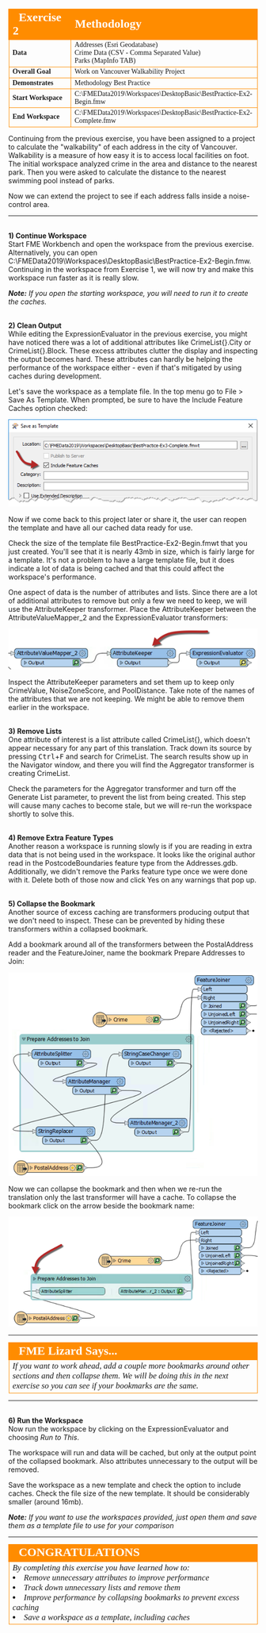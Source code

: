 <!--Exercise Section-->


<table style="border-spacing: 0px;border-collapse: collapse;font-family:serif">
<tr>
<td width=25% style="vertical-align:middle;background-color:darkorange;border: 2px solid darkorange">
<i class="fa fa-cogs fa-lg fa-pull-left fa-fw" style="color:white;padding-right: 12px;vertical-align:text-top"></i>
<span style="color:white;font-size:x-large;font-weight: bold">Exercise 2</span>
</td>
<td style="border: 2px solid darkorange;background-color:darkorange;color:white">
<span style="color:white;font-size:x-large;font-weight: bold">Methodology</span>
</td>
</tr>

<tr>
<td style="border: 1px solid darkorange; font-weight: bold">Data</td>
<td style="border: 1px solid darkorange">Addresses (Esri Geodatabase)<br>Crime Data (CSV - Comma Separated Value)<br>Parks (MapInfo TAB)</td>
</tr>

<tr>
<td style="border: 1px solid darkorange; font-weight: bold">Overall Goal</td>
<td style="border: 1px solid darkorange">Work on Vancouver Walkability Project</td>
</tr>

<tr>
<td style="border: 1px solid darkorange; font-weight: bold">Demonstrates</td>
<td style="border: 1px solid darkorange">Methodology Best Practice</td>
</tr>

<tr>
<td style="border: 1px solid darkorange; font-weight: bold">Start Workspace</td>
<td style="border: 1px solid darkorange">C:\FMEData2019\Workspaces\DesktopBasic\BestPractice-Ex2-Begin.fmw</td>
</tr>

<tr>
<td style="border: 1px solid darkorange; font-weight: bold">End Workspace</td>
<td style="border: 1px solid darkorange">C:\FMEData2019\Workspaces\DesktopBasic\BestPractice-Ex2-Complete.fmw</td>
</tr>

</table>


Continuing from the previous exercise, you have been assigned to a project to calculate the "walkability" of each address in the city of Vancouver. Walkability is a measure of how easy it is to access local facilities on foot. The initial workspace analyzed crime in the area and distance to the nearest park. Then you were asked to calculate the distance to the nearest swimming pool instead of parks.

Now we can extend the project to see if each address falls inside a noise-control area.

---

<br>**1) Continue Workspace**
<br>Start FME Workbench and open the workspace from the previous exercise. Alternatively, you can open
C:\FMEData2019\Workspaces\DesktopBasic\BestPractice-Ex2-Begin.fmw. Continuing in the workspace from Exercise 1, we will now try and make this workspace run faster as it is really slow.

***Note:*** *If you open the starting workspace, you will need to run it to create the caches.*


<br>**2) Clean Output**
<br>While editing the ExpressionEvaluator in the previous exercise, you might have noticed there was a lot of additional attributes like CrimeList{}.City or CrimeList{}.Block. These excess attributes clutter the display and inspecting the output becomes hard. These attributes can hardly be helping the performance of the workspace either - even if that's mitigated by using caches during development.

Let's save the workspace as a template file. In the top menu go to File &gt; Save As Template. When prompted, be sure to have the Include Feature Caches option checked:

![](./Images/Img5.219.Ex3.SaveCaches.png)


Now if we come back to this project later or share it, the user can reopen the template and have all our cached data ready for use.

Check the size of the template file BestPractice-Ex2-Begin.fmwt that you just created. You'll see that it is nearly 43mb in size, which is fairly large for a template. It's not a problem to have a large template file, but it does indicate a lot of data is being cached and that this could affect the workspace's performance.

One aspect of data is the number of attributes and lists. Since there are a lot of additional attributes to remove but only a few we need to keep, we will use the AttributeKeeper transformer. Place the AttributeKeeper between the AttributeValueMapper_2 and the ExpressionEvaluator transformers:

![](./Images/Img5.209.Ex2.AttributeKeeper.png)

Inspect the AttributeKeeper parameters and set them up to keep only CrimeValue, NoiseZoneScore, and PoolDistance. Take note of the names of the attributes that we are not keeping. We might be able to remove them earlier in the workspace.

<br>**3) Remove Lists**
<br>One attribute of interest is a list attribute called CrimeList{}, which doesn't appear necessary for any part of this translation. Track down its source by pressing <kbd>Ctrl</kbd>+<kbd>F</kbd> and search for CrimeList. The search results show up in the Navigator window, and there you will find the Aggregator transformer is creating CrimeList.

Check the parameters for the Aggregator transformer and turn off the Generate List parameter, to prevent the list from being created. This step will cause many caches to become stale, but we will re-run the workspace shortly to solve this.

<br>**4) Remove Extra Feature Types**
<br>Another reason a workspace is running slowly is if you are reading in extra data that is not being used in the workspace. It looks like the original author read in the PostcodeBoundaries feature type from the Addresses.gdb. Additionally, we didn't remove the Parks feature type once we were done with it. Delete both of those now and click Yes on any warnings that pop up.


<br>**5) Collapse the Bookmark**
<br>Another source of excess caching are transformers producing output that we don't need to inspect. These can be prevented by hiding these transformers within a collapsed bookmark.

Add a bookmark around all of the transformers between the PostalAddress reader and the FeatureJoiner, name the bookmark Prepare Addresses to Join:

![](./Images/Img5.210.Ex2.AddABookmark.png)

Now we can collapse the bookmark and then when we re-run the translation only the last transformer will have a cache. To collapse the bookmark click on the arrow beside the bookmark name:  

![](./Images/Img5.211.Ex2.CollapsedBookmarks.png)

---

<!--Tip Section-->

<table style="border-spacing: 0px">
<tr>
<td style="vertical-align:middle;background-color:darkorange;border: 2px solid darkorange">
<i class="fa fa-info-circle fa-lg fa-pull-left fa-fw" style="color:white;padding-right: 12px;vertical-align:text-top"></i>
<span style="color:white;font-size:x-large;font-weight: bold;font-family:serif">FME Lizard Says...</span>
</td>
</tr>

<tr>
<td style="border: 1px solid darkorange">
<span style="font-family:serif; font-style:italic; font-size:larger">
If you want to work ahead, add a couple more bookmarks around other sections and then collapse them. We will be doing this in the next exercise so you can see if your bookmarks are the same.
</span>
</td>
</tr>
</table>

---

<br>**6) Run the Workspace**
<br>Now run the workspace by clicking on the ExpressionEvaluator and choosing *Run to This*.

The workspace will run and data will be cached, but only at the output point of the collapsed bookmark. Also attributes unnecessary to the output will be removed.

Save the workspace as a new template and check the option to include caches. Check the file size of the new template. It should be considerably smaller (around 16mb).

***Note:*** *If you want to use the workspaces provided, just open them and save them as a template file to use for your comparison*

---

<!--Exercise Congratulations Section-->

<table style="border-spacing: 0px">
<tr>
<td style="vertical-align:middle;background-color:darkorange;border: 2px solid darkorange">
<i class="fa fa-thumbs-o-up fa-lg fa-pull-left fa-fw" style="color:white;padding-right: 12px;vertical-align:text-top"></i>
<span style="color:white;font-size:x-large;font-weight: bold;font-family:serif">CONGRATULATIONS</span>
</td>
</tr>

<tr>
<td style="border: 1px solid darkorange">
<span style="font-family:serif; font-style:italic; font-size:larger">
By completing this exercise you have learned how to:
<br>
<li>Remove unnecessary attributes to improve performance</li>
<li>Track down unnecessary lists and remove them</li>
<li>Improve performance by collapsing bookmarks to prevent excess caching</li>
<li>Save a workspace as a template, including caches</li></ul>
</span>
</td>
</tr>
</table>
